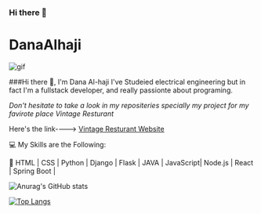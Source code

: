 ### Hi there 👋
# DanaAlhaji
![gif](https://media.giphy.com/media/XYO7OdpYzKyac/giphy.gif?raw=true "Title")


###Hi there 👋, I'm Dana Al-haji
I've Studeied electrical engineering but in fact I'm a fullstack developer, and really passionte about programing.


_Don't hesitate to take a look in my repositeries specially my project for my favirote place Vintage Resturant_


Here's the link---->  [Vintage Resturant Website](https://github.com/danaalhaji/Final_Django_Project)



:computer: My Skills are the Following:


:round_pushpin: HTML | CSS | Python | Django | Flask | JAVA | JavaScript| Node.js | React | Spring Boot |


![Anurag's GitHub stats](https://github-readme-stats.vercel.app/api?username=danaalhaji&show_icons=true&theme=radical)

[![Top Langs](https://github-readme-stats.vercel.app/api/top-langs/?username=danaalhaji)](https://github.com/anuraghazra/github-readme-stats)

